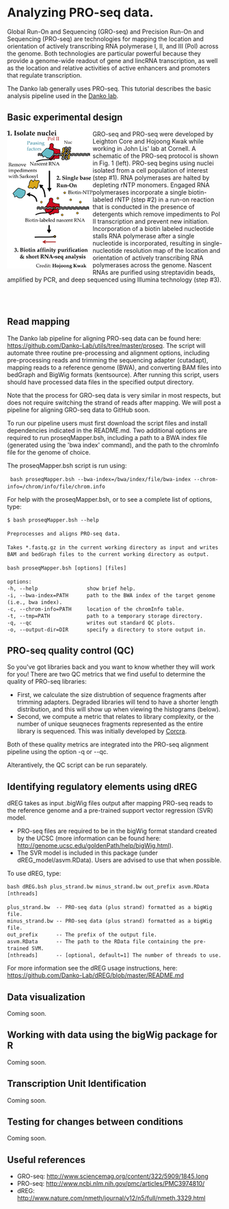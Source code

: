 Analyzing PRO-seq data.
=======================

Global Run-On and Sequencing (GRO-seq) and Precision Run-On and Sequencing (PRO-seq) are technologies for mapping 
the location and orientation of actively transcribing RNA polymerase I, II, and III (Pol) across the genome.  Both
technologies are particular powerful because they provide a genome-wide readout of gene and lincRNA transcription, 
as well as the location and relative activities of active enhancers and promoters that regulate transcription.

The Danko lab generally uses PRO-seq.  This tutorial describes the basic analysis pipeline used in the <a href="http://www.dankolab.org">Danko lab</a>.

Basic experimental design
-------------------------

<img align="left" src="etc/proseq.png" width="200">

GRO-seq and PRO-seq were developed by Leighton Core and Hojoong Kwak while working in John Lis' lab at Cornell.  A schematic of the PRO-seq protocol is shown in Fig. 1 (left).  PRO-seq begins using nuclei isolated from a cell population of interest (step #1).  RNA polymerases are halted by depleting rNTP monomers.  Engaged RNA polymerases incorporate a single biotin-labeled rNTP (step #2) in a run-on reaction that is conducted in the presence of detergents which remove impediments to Pol II transcription and prevent new initiation. Incorporation of a biotin labeled nucleotide stalls RNA polymerase after a single nucleotide is incorporated, resulting in single-nucleotide resolution map of the location and orientation of actively transcribing RNA polymerases across the genome.  Nascent RNAs are purified using streptavidin beads, amplified by PCR, and deep sequenced using Illumina technology (step #3).

<BR><BR>

Read mapping
------------

The Danko lab pipeline for aligning PRO-seq data can be found here: https://github.com/Danko-Lab/utils/tree/master/proseq.  The script will automate three routine pre-processing and alignment options, including pre-processing reads and trimming the sequencing adapter (cutadapt), mapping reads to a reference genome (BWA), and converting BAM files into bedGraph and BigWig formats (kentsource).  After running this script, users should have processed data files in the specified output directory.

Note that the process for GRO-seq data is very similar in most respects, but does not require switching the strand of reads after mapping.  We will post a pipeline for aligning GRO-seq data to GitHub soon.

To run our pipeline users must first download the script files and install dependencies indicated in the README.md.  Two additional options are required to run proseqMapper.bsh, including a path to a BWA index file (generated using the 'bwa index' command), and the path to the chromInfo file for the genome of choice.

The proseqMapper.bsh script is run using: 

``` bash proseqMapper.bsh --bwa-index=/bwa/index/file/bwa-index --chrom-info=/chrom/info/file/chrom.info```

For help with the proseqMapper.bsh, or to see a complete list of options, type: 

``` 
$ bash proseqMapper.bsh --help

Preprocesses and aligns PRO-seq data.

Takes *.fastq.gz in the current working directory as input and writes
BAM and bedGraph files to the current working directory as output.

bash proseqMapper.bsh [options] [files]

options:
-h, --help                show brief help.
-i, --bwa-index=PATH      path to the BWA index of the target genome (i.e., bwa index).
-c, --chrom-info=PATH     location of the chromInfo table.
-t, --tmp=PATH            path to a temporary storage directory.
-q, --qc                  writes out standard QC plots.
-o, --output-dir=DIR      specify a directory to store output in.
```

PRO-seq quality control (QC)
----------------------------

So you've got libraries back and you want to know whether they will work for you!  There are two QC metrics that we find useful to determine the quality of PRO-seq libraries:

* First, we calculate the size distrubtion of sequence fragments after trimming adapters.  Degraded libraries will tend to have a shorter length distribution, and this will show up when viewing the histograms (below). 
* Second, we compute a metric that relates to library complexity, or the number of unique seuqneces fragments represented as the entire library is sequenced. This was initially developed by [Corcra](https://github.com/corcra/bed-metric).

Both of these quality metrics are integrated into the PRO-seq alignment pipeline using the option -q or --qc.  

Alterantively, the QC script can be run separately.

Identifying regulatory elements using dREG
------------------------------------------

dREG takes as input .bigWig files output after mapping PRO-seq reads to the reference genome and a pre-trained support vector regression (SVR) model.  

* PRO-seq files are required to be in the bigWig format standard created by the UCSC (more information can be found here: http://genome.ucsc.edu/goldenPath/help/bigWig.html).  
* The SVR model is included in this package (under dREG_model/asvm.RData).  Users are advised to use that when possible.

To use dREG, type: 

    bash dREG.bsh plus_strand.bw minus_strand.bw out_prefix asvm.RData [nthreads]

    plus_strand.bw	-- PRO-seq data (plus strand) formatted as a bigWig file.
    minus_strand.bw	-- PRO-seq data (plus strand) formatted as a bigWig file.
    out_prefix		-- The prefix of the output file.
    asvm.RData		-- The path to the RData file containing the pre-trained SVM.
    [nthreads]		-- [optional, default=1] The number of threads to use.

For more information see the dREG usage instructions, here: https://github.com/Danko-Lab/dREG/blob/master/README.md

Data visualization
------------------

Coming soon.

Working with data using the bigWig package for R
------------------------------------------------

Coming soon.

Transcription Unit Identification
---------------------------------

Coming soon.

Testing for changes between conditions
--------------------------------------

Coming soon.

Useful references
-----------------

* GRO-seq: http://www.sciencemag.org/content/322/5909/1845.long
* PRO-seq: http://www.ncbi.nlm.nih.gov/pmc/articles/PMC3974810/
* dREG: http://www.nature.com/nmeth/journal/v12/n5/full/nmeth.3329.html
